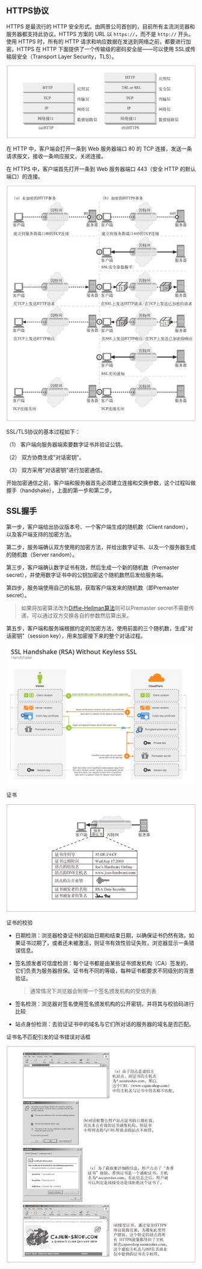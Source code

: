 ## HTTPS协议
HTTPS 是最流行的 HTTP 安全形式。由网景公司首创的，目前所有主流浏览器和服务器都支持此协议。HTTPS 方案的 URL 以 `https://`，而不是 `http://` 开头。
使用 HTTPS 时，所有的 HTTP 请求和响应数据在发送到网络之前，都要进行加密。HTTPS 在 HTTP 下面提供了一个传输级的密码安全层——可以使用 SSL或传输层安全（Transport Layer Security，TLS）。

![](assets/image-20200810105145142.png)



在 HTTP 中，客户端会打开一条到 Web 服务器端口 80 的 TCP 连接，发送一条请求报文，接收一条响应报文，关闭连接。

在 HTTPS 中，客户端首先打开一条到 Web 服务器端口 443（安全 HTTP 的默认端口）的连接。

![image-20200810171022826](assets/image-20200810171022826.png)

SSL/TLS协议的基本过程如下：

（1） 客户端向服务器端索要数字证书并验证公钥。

（2） 双方协商生成"对话密钥"。

（3） 双方采用"对话密钥"进行加密通信。

开始加密通信之前，客户端和服务器首先必须建立连接和交换参数，这个过程叫做握手（handshake），上面的第一步和第二步。



## SSL握手

第一步，客户端给出协议版本号、一个客户端生成的随机数（Client random），以及客户端支持的加密方法。

第二步，服务端确认双方使用的加密方法，并给出数字证书、以及一个服务器生成的随机数（Server random）。

第三步，客户端确认数字证书有效，然后生成一个新的随机数（Premaster secret），并使用数字证书中的公钥加密这个随机数然后发给服务端。

第四步，服务端使用自己的私钥，获取客户端发来的随机数（即Premaster secret）。

> 如果将加密算法改为[Diffie-Hellman算法](http://zh.wikipedia.org/wiki/迪菲－赫尔曼密钥交换)则可以Premaster secret不需要传递，可以通过双方交换各自的参数然后算出来。

第五步，客户端和服务端根据约定的加密方法，使用前面的三个随机数，生成"对话密钥"（session key），用来加密接下来的整个对话过程。

![image-20200811103343808](assets/image-20200811103343808.png)



证书

![image-20200811101751100](assets/image-20200811101751100.png)

证书的校验

- 日期检测：浏览器检查证书的起始日期和结束日期，以确保证书仍然有效。如果证书过期了，或者还未被激活，则证书有效性验证失败，浏览器显示一条错误信息。

- 签名颁发者可信度检测：每个证书都是由某些证书颁发机构（CA）签发的，它们负责为服务器担保。证书有不同的等级，每种证书都要求不同级别的背景验证。

  > 通常情况下浏览器会附带一个签名颁发机构的受信列表

- 签名检测：浏览器对签名使用签名颁发机构的公开密钥，并将其与校验码进行比较

- 站点身份检测：去验证证书中的域名与它们所对话的服务器的域名是否匹配。



证书名不匹配引发的证书错误对话框

![image-20200811111225809](assets/image-20200811111225809.png)





